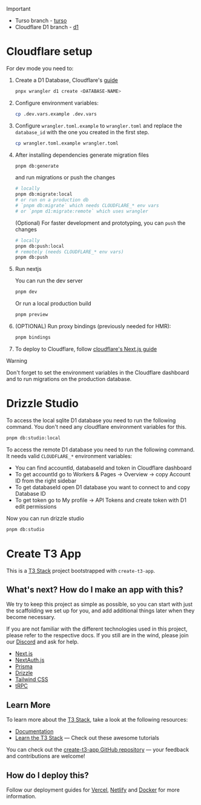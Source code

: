 > [!IMPORTANT]
> - Turso branch - [turso](https://github.com/van14U/t3-cloudflare/tree/turso-db)
> - Cloudflare D1 branch - [d1](https://github.com/van14U/t3-cloudflare/tree/main)

# Cloudflare setup

For dev mode you need to:

1. Create a D1 Database, Cloudflare's [guide](https://developers.cloudflare.com/d1/get-started/#3-create-a-database)

   ```sh
   pnpx wrangler d1 create <DATABASE-NAME>
   ```

1. Configure environment variables:

   ```sh
   cp .dev.vars.example .dev.vars
   ```

1. Configure `wrangler.toml.example` to `wrangler.toml` and replace the `database_id` with the one you created in the first step.

   ```sh
   cp wrangler.toml.example wrangler.toml
   ```

1. After installing dependencies generate migration files

   ```sh
   pnpm db:generate
   ```

   and run migrations or push the changes

   ```sh
   # locally
   pnpm db:migrate:local
   # or run on a production db
   # `pnpm db:migrate` which needs CLOUDFLARE_* env vars
   # or `pnpm d1:migrate:remote` which uses wrangler
   ```

   (Optional) For faster development and prototyping, you can `push` the changes

   ```sh
   # locally
   pnpm db:push:local
   # remotely (needs CLOUDFLARE_* env vars)
   pnpm db:push
   ```

1. Run nextjs

   You can run the dev server

   ```sh
   pnpm dev
   ```

   Or run a local production build

   ```sh
   pnpm preview
   ```

1. (OPTIONAL) Run proxy bindings (previously needed for HMR):

   ```sh
   pnpm bindings
   ```

1. To deploy to Cloudflare, follow [cloudflare's Next.js guide](https://developers.cloudflare.com/pages/framework-guides/nextjs/deploy-a-nextjs-site/#connect-your-application-to-the-github-repository-via-the-cloudflare-dashboard)

> [!WARNING]  
> Don't forget to set the environment variables in the Cloudflare dashboard and to run migrations on the production database.

# Drizzle Studio

To access the local sqlite D1 database you need to run the following command.
You don't need any cloudflare environment variables for this.

```sh
pnpm db:studio:local
```

To access the remote D1 database you need to run the following command. It needs valid `CLOUDFLARE_*` environment variables:

- You can find accountId, databaseId and token in Cloudflare dashboard
- To get accountId go to Workers & Pages -> Overview -> copy Account ID from the right sidebar
- To get databaseId open D1 database you want to connect to and copy Database ID
- To get token go to My profile -> API Tokens and create token with D1 edit permissions

Now you can run drizzle studio

```sh
pnpm db:studio
```

# Create T3 App

This is a [T3 Stack](https://create.t3.gg/) project bootstrapped with `create-t3-app`.

## What's next? How do I make an app with this?

We try to keep this project as simple as possible, so you can start with just the scaffolding we set up for you, and add additional things later when they become necessary.

If you are not familiar with the different technologies used in this project, please refer to the respective docs. If you still are in the wind, please join our [Discord](https://t3.gg/discord) and ask for help.

- [Next.js](https://nextjs.org)
- [NextAuth.js](https://next-auth.js.org)
- [Prisma](https://prisma.io)
- [Drizzle](https://orm.drizzle.team)
- [Tailwind CSS](https://tailwindcss.com)
- [tRPC](https://trpc.io)

## Learn More

To learn more about the [T3 Stack](https://create.t3.gg/), take a look at the following resources:

- [Documentation](https://create.t3.gg/)
- [Learn the T3 Stack](https://create.t3.gg/en/faq#what-learning-resources-are-currently-available) — Check out these awesome tutorials

You can check out the [create-t3-app GitHub repository](https://github.com/t3-oss/create-t3-app) — your feedback and contributions are welcome!

## How do I deploy this?

Follow our deployment guides for [Vercel](https://create.t3.gg/en/deployment/vercel), [Netlify](https://create.t3.gg/en/deployment/netlify) and [Docker](https://create.t3.gg/en/deployment/docker) for more information.
